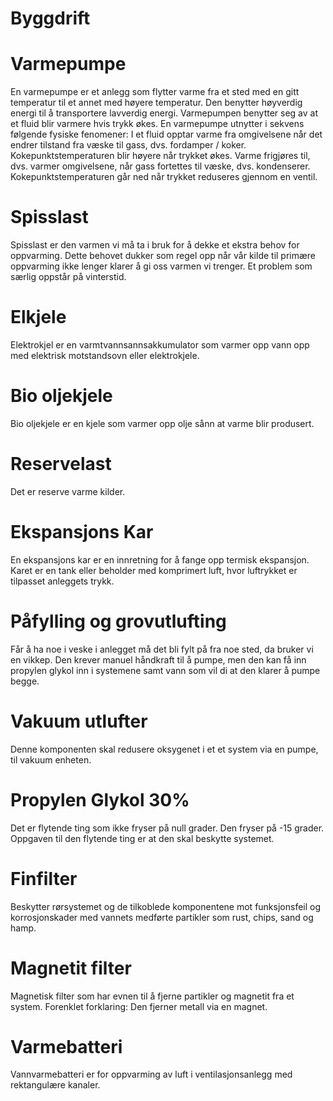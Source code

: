 # Byggdrift
# Varmepumpe
En varmepumpe er et anlegg som flytter varme fra et sted med en gitt temperatur til et annet med høyere temperatur. Den benytter høyverdig energi til å transportere lavverdig energi. Varmepumpen benytter seg av at et fluid blir varmere hvis trykk økes. En varmepumpe utnytter i sekvens følgende fysiske fenomener: I et fluid opptar varme fra omgivelsene når det endrer tilstand fra væske til gass, dvs. fordamper / koker. Kokepunktstemperaturen blir høyere når trykket økes. Varme frigjøres til, dvs. varmer omgivelsene, når gass fortettes til væske, dvs. kondenserer. Kokepunktstemperaturen går ned når trykket reduseres gjennom en ventil.

# Spisslast
Spisslast er den varmen vi må ta i bruk for å dekke et ekstra behov for oppvarming. Dette behovet dukker som regel opp når vår kilde til primære oppvarming ikke lenger klarer å gi oss varmen vi trenger. Et problem som særlig oppstår på vinterstid.

# Elkjele
Elektrokjel er en varmtvannsannsakkumulator som varmer opp vann opp med elektrisk motstandsovn eller elektrokjele.

# Bio oljekjele
Bio oljekjele er en kjele som varmer opp olje sånn at varme blir produsert.

# Reservelast
Det er reserve varme kilder.

# Ekspansjons Kar
En ekspansjons kar er en innretning for å fange opp termisk ekspansjon. Karet er en tank eller beholder med komprimert luft, hvor luftrykket er tilpasset anleggets trykk.

# Påfylling og grovutlufting
Får å ha noe i veske i anlegget må det bli fylt på fra noe sted, da bruker vi en vikkep. Den krever manuel håndkraft til å pumpe, men den kan få inn propylen glykol inn i systemene samt vann som vil di at den klarer å pumpe begge.

# Vakuum utlufter 
Denne komponenten skal redusere oksygenet i et et system via en pumpe, til vakuum enheten.

# Propylen Glykol 30%
Det er flytende ting som ikke fryser på null grader. Den fryser på -15 grader. Oppgaven til den flytende ting er at den skal beskytte systemet. 

# Finfilter 
Beskytter rørsystemet og de tilkoblede komponentene mot funksjonsfeil og korrosjonskader med vannets medførte partikler som rust, chips, sand og hamp.

# Magnetit filter 
Magnetisk filter som har evnen til å fjerne partikler og magnetit fra et system. Forenklet forklaring: Den fjerner metall via en magnet.

# Varmebatteri 
Vannvarmebatteri er for oppvarming av luft i ventilasjonsanlegg med rektangulære kanaler.


